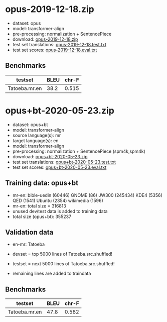 # opus-2019-12-18.zip

* dataset: opus
* model: transformer-align
* pre-processing: normalization + SentencePiece
* download: [opus-2019-12-18.zip](https://object.pouta.csc.fi/OPUS-MT-models/mr-en/opus-2019-12-18.zip)
* test set translations: [opus-2019-12-18.test.txt](https://object.pouta.csc.fi/OPUS-MT-models/mr-en/opus-2019-12-18.test.txt)
* test set scores: [opus-2019-12-18.eval.txt](https://object.pouta.csc.fi/OPUS-MT-models/mr-en/opus-2019-12-18.eval.txt)

## Benchmarks

| testset               | BLEU  | chr-F |
|-----------------------|-------|-------|
| Tatoeba.mr.en 	| 38.2 	| 0.515 |

# opus+bt-2020-05-23.zip

* dataset: opus+bt
* model: transformer-align
* source language(s): mr
* target language(s): en
* model: transformer-align
* pre-processing: normalization + SentencePiece (spm4k,spm4k)
* download: [opus+bt-2020-05-23.zip](https://object.pouta.csc.fi/OPUS-MT-models/mr-en/opus+bt-2020-05-23.zip)
* test set translations: [opus+bt-2020-05-23.test.txt](https://object.pouta.csc.fi/OPUS-MT-models/mr-en/opus+bt-2020-05-23.test.txt)
* test set scores: [opus+bt-2020-05-23.eval.txt](https://object.pouta.csc.fi/OPUS-MT-models/mr-en/opus+bt-2020-05-23.eval.txt)

## Training data:  opus+bt

* mr-en: bible-uedin (60446) GNOME (86) JW300 (245434) KDE4 (5356) QED (1541) Ubuntu (2354) wikimedia (1596) 
* mr-en: total size = 316813
* unused dev/test data is added to training data
* total size (opus+bt): 355237


## Validation data

* en-mr: Tatoeba

* devset = top 5000  lines of Tatoeba.src.shuffled!
* testset = next 5000  lines of Tatoeba.src.shuffled!
* remaining lines are added to traindata

## Benchmarks

| testset               | BLEU  | chr-F |
|-----------------------|-------|-------|
| Tatoeba.mr.en 	| 47.8 	| 0.582 |


